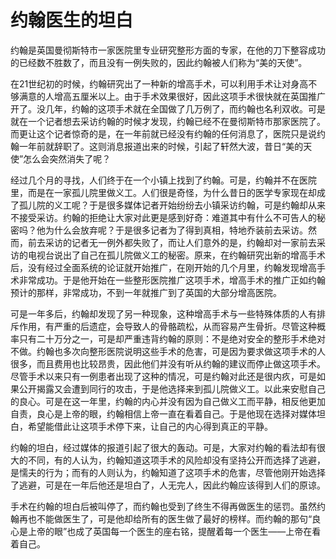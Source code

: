 # 约翰医生的坦白

约翰是英国曼彻斯特市一家医院里专业研究整形方面的专家，在他的刀下整容成功的已经数不胜数了，而且没有一例失败的，因此约翰被人们称为“美的天使”。 

在21世纪初的时候，约翰研究出了一种新的增高手术，可以利用手术让对身高不够满意的人增高五厘米以上。由于手术效果很好，因此这项手术很快就在英国推广开了。没几年，约翰的这项手术就在全国做了几万例了，而约翰也名利双收。可是就在一个记者想去采访约翰的时候才发现，约翰已经不在曼彻斯特市那家医院了。而更让这个记者惊奇的是，在一年前就已经没有约翰的任何消息了，医院只是说约翰一年前就辞职了。这则消息报道出来的时候，引起了轩然大波，昔日“美的天使”怎么会突然消失了呢？ 

经过几个月的寻找，人们终于在一个小镇上找到了约翰。可是，约翰并不在医院里，而是在一家孤儿院里做义工。人们很是奇怪，为什么昔日的医学专家现在却成了孤儿院的义工呢？于是很多媒体记者开始纷纷去小镇采访约翰，可是约翰却从来不接受采访。约翰的拒绝让大家对此更是感到好奇：难道其中有什么不可告人的秘密吗？他为什么会放弃呢？于是很多记者为了得到真相，特地乔装前去采访。然而，前去采访的记者无一例外都失败了，而让人们意外的是，约翰却对一家前去采访的电视台说出了自己在孤儿院做义工的秘密。原来，在约翰研究出新的增高手术后，没有经过全面系统的论证就开始推广，在刚开始的几个月里，约翰发现增高手术非常成功。于是他开始在一些整形医院推广这项手术，增高手术的推广正如约翰预计的那样，非常成功，不到一年就推广到了英国的大部分增高医院。 

可是一年多后，约翰却发现了另一种现象，这种增高手术与一些特殊体质的人有排斥作用，有严重的后遗症，会导致人的骨骼疏松，从而容易产生骨折。尽管这种概率只有二十万分之一，可是却严重违背约翰的原则：不是绝对安全的整形手术绝对不做。约翰也多次向整形医院说明这些手术的危害，可是因为要求做这项手术的人很多，而且费用也比较昂贵，因此他们并没有听从约翰的建议而停止做这项手术。尽管手术以来只有一例患者出现了这种的情况，可是约翰对此还是很内疚，可是如果公开揭露又会遭到同行的攻击，于是他选择来到孤儿院做义工。以此来安慰自己的良心。可是在这一年里，约翰的内心并没有因为自己做义工而平静，相反他更加自责，良心是上帝的眼，约翰相信上帝一直在看着自己。于是他现在选择对媒体坦白，希望能借此让这项手术停下来，让自己的内心得到真正的平静。 

约翰的坦白，经过媒体的报道引起了很大的轰动。可是，大家对约翰的看法却有很大的不同，有的人认为，约翰知道这项手术的风险却没有坚持公开而选择了逃避，是懦夫的行为；而有的人则认为，约翰知道了这项手术的危害，尽管他刚开始选择了逃避，可是在一年后他还是坦白了，人无完人，因此约翰应该得到人们的原谅。 

手术在约翰的坦白后被叫停了，而约翰也受到了终生不得再做医生的惩罚。虽然约翰再也不能做医生了，可是他却给所有的医生做了最好的榜样。而约翰的那句“良心是上帝的眼”也成了英国每一个医生的座右铭，提醒着每一个医生——上帝在看着自己。